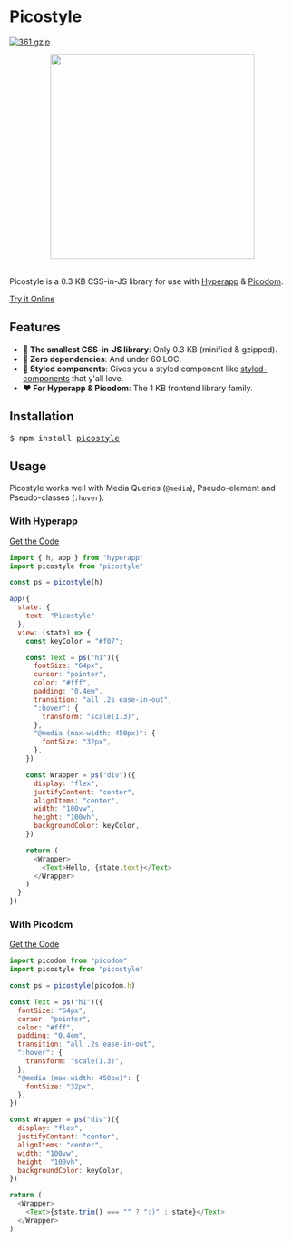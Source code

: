 # Picostyle

[![361 gzip][gzip-badge]][bundlesize]

[gzip-badge]: https://img.shields.io/badge/minified%20&%20gzipped-361%20B-brightgreen.svg
[bundlesize]: https://github.com/siddharthkp/bundlesize

<div align="center">
  <a href="https://github.com/morishitter/picostyle">
    <img width="360px" src="http://morishitter.github.io/picostyle.svg">
  </a>
</div>
<br>

Picostyle is a 0.3 KB CSS-in-JS library for use with [Hyperapp](https://github.com/hyperapp/hyperapp) & [Picodom](https://github.com/picodom/picodom).

[Try it Online](https://codepen.io/morishitter/pen/qXaPYQ?editors=0010)

## Features

- **🚀 The smallest CSS-in-JS library**: Only 0.3 KB (minified & gzipped).
- **👏 Zero dependencies**: And under 60 LOC.
- **💅 Styled components**: Gives you a styled component like [styled-components](https://www.styled-components.com/) that y'all love.
- **❤️ For Hyperapp & Picodom**: The 1 KB frontend library family.

## Installation

<pre>
$ npm install <a href="https://www.npmjs.com/package/picostyle">picostyle</a>
</pre>

## Usage

Picostyle works well with Media Queries (`@media`), Pseudo-element and Pseudo-classes (`:hover`).

### With Hyperapp

[Get the Code](https://github.com/morishitter/picostyle/tree/master/examples/hyperapp)

```js
import { h, app } from "hyperapp"
import picostyle from "picostyle"

const ps = picostyle(h)

app({
  state: {
    text: "Picostyle"
  },
  view: (state) => {
    const keyColor = "#f07";

    const Text = ps("h1")({
      fontSize: "64px",
      cursor: "pointer",
      color: "#fff",
      padding: "0.4em",
      transition: "all .2s ease-in-out",
      ":hover": {
        transform: "scale(1.3)",
      },
      "@media (max-width: 450px)": {
        fontSize: "32px",
      },
    })

    const Wrapper = ps("div")({
      display: "flex",
      justifyContent: "center",
      alignItems: "center",
      width: "100vw",
      height: "100vh",
      backgroundColor: keyColor,
    })

    return (
      <Wrapper>
        <Text>Hello, {state.text}</Text>
      </Wrapper>
    )
  }
})
```

### With Picodom

[Get the Code](https://github.com/morishitter/picostyle/tree/master/examples/picodom)

```js
import picodom from "picodom"
import picostyle from "picostyle"

const ps = picostyle(picodom.h)

const Text = ps("h1")({
  fontSize: "64px",
  cursor: "pointer",
  color: "#fff",
  padding: "0.4em",
  transition: "all .2s ease-in-out",
  ":hover": {
    transform: "scale(1.3)",
  },
  "@media (max-width: 450px)": {
    fontSize: "32px",
  },
})

const Wrapper = ps("div")({
  display: "flex",
  justifyContent: "center",
  alignItems: "center",
  width: "100vw",
  height: "100vh",
  backgroundColor: keyColor,
})

return (
  <Wrapper>
    <Text>{state.trim() === "" ? ":)" : state}</Text>
  </Wrapper>
)
```
